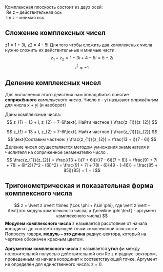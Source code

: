 Комплексная плоскость состоит из двух осей:  
 Re z – действительная ось  
 Im z – мнимая ось

## Сложение комплексных чисел
z1 = 1 + 3i, z2 = 4 - 5i
Для того чтобы сложить два комплексных числа нужно сложить их действительные и мнимые части: $$ z_{1} + z_{2} = 1 + 3i + 4 -5i = 5 - 2i$$
$$
i^2 = -1
$$

## Деление комплексных чисел
Для выполнения этого действия нам понадобится понятие **сопряжённого** _комплексного числа_. Число x - yi называют _опряжённым_ для числа x + yi (и наоборот)

Даны комплексные числа:
$$ z_{1} = 13 + i, z_{2} = 7-6i\text{. Найти частное } \frac{z_{1}}{z_{2}}
$$

$$ z_{1} = 13 + i, z_{2} = 7-6i\text{. Найти частное } \frac{z_{1}}{z_{2}}
$$
$$ \text{Составим частное: } \frac{z_{1}}{z_{2}} = \frac{13 + i}{7 - 6i}
$$
Деление чисел осуществляется методом умножения знаменателя и числителя на сопряженное знаменателю число . 
$$ \frac{z_{1}}{z_{2}} =
\frac{(13 + i)(7 + 6i)}{(7 - 6i)(7 + 6)} = 
\frac{91 + 7i + 78i + 6i^2}{7^2 - (6i)^2} = 
\frac{91 + 7i + 78i - 6}{49 - (-46)} = 
\frac{85 + 85i}{85} = 1 + i
$$

## Тригонометрическая и показательная форма комплексного числа

$$
z = \lvert z \rvert \times (\cos \phi + i\sin \phi), где \vert z \vert - \text{это модуль комплексного числа, a }\newline \phi \text{ - аргумент комплексного числа} 
$$
**Модулем комплексного числа** z называется расстояние от начала координат до соответствующей точки комплексной плоскости. Попросту говоря, **модуль – это длина** радиус-вектора, который на чертеже обозначен красным цветом.

**Аргументом комплексного числа** z называется **угол** фи между положительной полуосью действительной оси Re z и радиус-вектором, проведенным из начала координат к соответствующей точке. Аргумент не определён для единственного числа: z = 0.